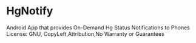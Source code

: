 # HgNotify
Android App that provides On-Demand Hg Status Notifications to Phones
License: GNU, CopyLeft,Attribution,No Warranty or Guarantees
